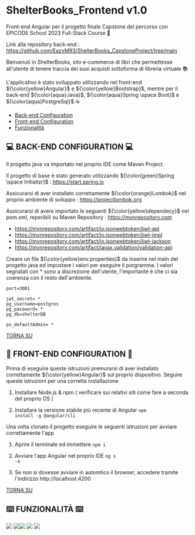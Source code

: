 # ShelterBooks_Frontend v1.0
Front-end Angular per il progetto finale Capstone del percorso con EPICODE School 2023 Full-Stack Course 🚀

Link alla repository back-end : https://github.com/EazyM93/ShelterBooks_CapstoneProject/tree/main

Benvenuti in ShelterBooks, sito e-commerce di libri che permettesse all'utente di tenere traccia dei suoi acquisti sottoforma di libreria virtuale 📚

L'applicativo è stato sviluppato utilizzando nel front-end ${\color{yellow}Angular}$ e ${\color{yellow}Bootstrap}$, mentre per il back-end ${\color{aqua}Java}$, ${\color{aqua}Spring \space Boot}$ e ${\color{aqua}PostgreSql}$ ☕️

 - <a href="#-back-end-configuration-">Back-end Configuration</a>
 - <a href="#-front-end-configuration-">Front-end Configuration</a>
 - <a href="#%EF%B8%8F-funzionalità-%EF%B8%8F">Funzionalità</a>

💻 **BACK-END CONFIGURATION** 💻
-----------------------------------
Il progetto java va importato nel proprio IDE come Maven Project.

Il progetto di base è stato generato utilizzando ${\color{green}Spring \space Initializr}$ : https://start.spring.io

Assicurarsi di aver installato correttamente ${\color{orange}Lombok}$ nel proprio ambiente di sviluppo : https://projectlombok.org

Assicurarsi di avere importato le seguenti ${\color{yellow}dependecy}$ nel pom.xml, reperibili su Maven Repository : https://mvnrepository.com

- https://mvnrepository.com/artifact/io.jsonwebtoken/jjwt-api
- https://mvnrepository.com/artifact/io.jsonwebtoken/jjwt-impl
- https://mvnrepository.com/artifact/io.jsonwebtoken/jjwt-jackson
- https://mvnrepository.com/artifact/javax.validation/validation-api

Creare un file ${\color{yellow}env.properties}$ da inserire nel main del progetto java ed impostare i valori per eseguire il porgramma.
I valori segnalati con * sono a discrezione dell'utente, l'importante è che ci sia coerenza con il resto dell'ambiente.
```
port=3001

jwt_secret= *
pg_username=postgres
pg_password= *
pg_db=shelterDB

ps_defaultAdmin= *
```
<a href="#">TORNA SU</a>

👤 **FRONT-END CONFIGURATION** 👤
----------------------------------
Prima di eseguire queste istruzioni premurarsi di aver installato correttamente ${\color{yellow}Angular}$ sul proprio dispositivo.
Seguire queste istruzioni per una corretta installazione

1. Installare Node.js & npm ( verificare sui relativi siti come fare a seconda del proprio OS )

2. Installare la versione stabile più recente di Angular <code>npm install -g @angular/cli</code>

Una volta clonato il progetto eseguire le seguenti istruzioni per avviare correttamente l'app

1. Aprire il terminale ed immettere <code>npm i</code>

2. Avviare l'app Angular nel proprio IDE <code>ng s -o</code>

3. Se non si dovesse avviare in automtico il browser, accedere tramite l'indirizzo http://localhost:4200

<a href="#">TORNA SU</a>

⌨️ **FUNZIONALITÀ** ⌨️
---------------------
<img src="https://res.cloudinary.com/drjlfkl1v/image/upload/f_auto,q_auto/vdei0f9uoksemn85xgpt">
<img src="https://res.cloudinary.com/drjlfkl1v/image/upload/f_auto,q_auto/g2kkcr8ngmrxgjkythnj"><img src="https://res.cloudinary.com/drjlfkl1v/image/upload/f_auto,q_auto/ygs2eskgdaym7kmfik3z">
<img src="https://res.cloudinary.com/drjlfkl1v/image/upload/f_auto,q_auto/xwuqyspdqepfdvjsrbho">
<img src="https://res.cloudinary.com/drjlfkl1v/image/upload/f_auto,q_auto/eeoyp5tocqcr0rhtikdm">
